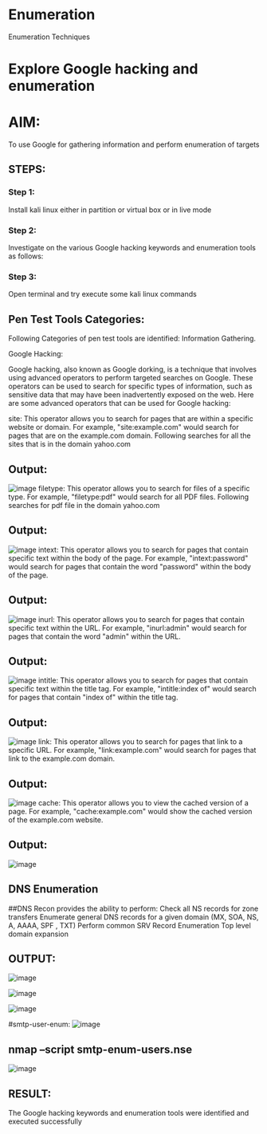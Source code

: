 # Enumeration
Enumeration Techniques

# Explore Google hacking and enumeration 

# AIM:

To use Google for gathering information and perform enumeration of targets

## STEPS:

### Step 1:

Install kali linux either in partition or virtual box or in live mode

### Step 2:

Investigate on the various Google hacking keywords and enumeration tools as follows:


### Step 3:
Open terminal and try execute some kali linux commands

## Pen Test Tools Categories:  

Following Categories of pen test tools are identified:
Information Gathering.

Google Hacking:

Google hacking, also known as Google dorking, is a technique that involves using advanced operators to perform targeted searches on Google. These operators can be used to search for specific types of information, such as sensitive data that may have been inadvertently exposed on the web. Here are some advanced operators that can be used for Google hacking:

site: This operator allows you to search for pages that are within a specific website or domain. For example, "site:example.com" would search for pages that are on the example.com domain.
Following searches for all the sites that is in the domain yahoo.com

## Output:
![image](https://github.com/Thanikasreeb/Enumeration/assets/119557910/98486dd0-4f4d-43f2-b5da-bab16936a9d5)
filetype: This operator allows you to search for files of a specific type. For example, "filetype:pdf" would search for all PDF files.
Following searches for pdf file in the domain yahoo.com

## Output:
![image](https://github.com/Thanikasreeb/Enumeration/assets/119557910/51770dbb-5fd4-4230-a466-4cafddc7af00)
intext: This operator allows you to search for pages that contain specific text within the body of the page. For example, "intext:password" would search for pages that contain the word "password" within the body of the page.

## Output:
![image](https://github.com/Thanikasreeb/Enumeration/assets/119557910/1d71e577-cd67-4a90-99d8-b4bfc8edeade)
inurl: This operator allows you to search for pages that contain specific text within the URL. For example, "inurl:admin" would search for pages that contain the word "admin" within the URL.

## Output:
![image](https://github.com/Thanikasreeb/Enumeration/assets/119557910/e94157ae-d3db-4a92-a5f0-faf590f4dac5)
intitle: This operator allows you to search for pages that contain specific text within the title tag. For example, "intitle:index of" would search for pages that contain "index of" within the title tag.

## Output:
![image](https://github.com/Thanikasreeb/Enumeration/assets/119557910/408a865e-ff09-4384-8aa5-835f6f639ff8)
link: This operator allows you to search for pages that link to a specific URL. For example, "link:example.com" would search for pages that link to the example.com domain.

## Output:
![image](https://github.com/Thanikasreeb/Enumeration/assets/119557910/20075b4e-1ca7-45e6-a94c-5004c18938a2)
cache: This operator allows you to view the cached version of a page. For example, "cache:example.com" would show the cached version of the example.com website.

## Output:
![image](https://github.com/Thanikasreeb/Enumeration/assets/119557910/8ce4fb97-8792-40c0-91ae-56c75320c1f2)

## DNS Enumeration
##DNS Recon
provides the ability to perform:
Check all NS records for zone transfers
Enumerate general DNS records for a given domain (MX, SOA, NS, A, AAAA, SPF , TXT)
Perform common SRV Record Enumeration
Top level domain expansion

## OUTPUT:
![image](https://github.com/Thanikasreeb/Enumeration/assets/119557910/038b1ff4-499e-499e-9d4d-0895b7918894)

![image](https://github.com/Thanikasreeb/Enumeration/assets/119557910/20d94e15-23d5-4753-b9bd-e10d797377b2)

![image](https://github.com/Thanikasreeb/Enumeration/assets/119557910/2a95fc21-c307-4e2f-ac35-9bd84b2a9ca9)

#smtp-user-enum:
![image](https://github.com/Thanikasreeb/Enumeration/assets/119557910/1dbfd34f-f49e-4131-a89a-edd8bf6413e0)

## nmap –script smtp-enum-users.nse 
![image](https://github.com/Thanikasreeb/Enumeration/assets/119557910/89c26177-d423-4d27-9234-23df75f618a0)

## RESULT:
The Google hacking keywords and enumeration tools were identified and executed successfully

